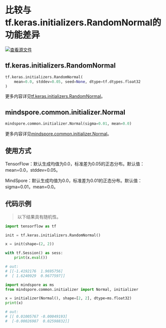 # 比较与tf.keras.initializers.RandomNormal的功能差异

[![查看源文件](https://mindspore-website.obs.cn-north-4.myhuaweicloud.com/website-images/r2.0/resource/_static/logo_source.png)](https://gitee.com/mindspore/docs/blob/r2.0/docs/mindspore/source_zh_cn/note/api_mapping/tensorflow_diff/initNormal.md )

## tf.keras.initializers.RandomNormal

```python
tf.keras.initializers.RandomNormal(
    mean=0.0, stddev=0.05, seed=None, dtype=tf.dtypes.float32
)
```

更多内容详见[tf.keras.initializers.RandomNormal](https://tensorflow.google.cn/versions/r1.15/api_docs/python/tf/keras/initializers/RandomNormal)。

## mindspore.common.initializer.Normal

```python
mindspore.common.initializer.Normal(sigma=0.01, mean=0.0)
```

更多内容详见[mindspore.common.initializer.Normal](https://mindspore.cn/docs/zh-CN/r2.0/api_python/mindspore.common.initializer.html#mindspore.common.initializer.Normal)。

## 使用方式

TensorFlow：默认生成均值为0.0，标准差为0.05的正态分布。默认值：mean=0.0，stddev=0.05。

MindSpore：默认生成均值为0.0，标准差为0.01的正态分布。默认值：sigma=0.01，mean=0.0。

## 代码示例

> 以下结果具有随机性。

```python
import tensorflow as tf

init = tf.keras.initializers.RandomNormal()

x = init(shape=(2, 2))

with tf.Session() as sess:
    print(x.eval())

# out:
# [[-1.4192176  1.9695756]
#  [ 1.6240929  0.9677597]]
```

```python
import mindspore as ms
from mindspore.common.initializer import Normal, initializer

x = initializer(Normal(), shape=[2, 2], dtype=ms.float32)
print(x)

# out:
# [[ 0.01005767 -0.00049193]
#  [-0.00026987  0.02598832]]
```
